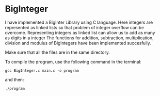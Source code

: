 # BigInteger

I have implemented a BigInter Library using C language. Here integers are represented as linked lists so that problem of integer overflow can be overcome. 
Representing integers as linked list can allow us to add as many as digits in a integer
The functions for addition, subtraction, multiplication, division and modulus of BigIntegers have been implemented succesfully.

Make sure that all the files are in the same directory.


To compile the program, use the following command in the terminal:
```
gcc BigInteger.c main.c -o program 
```

and then:

```
./program 
```

